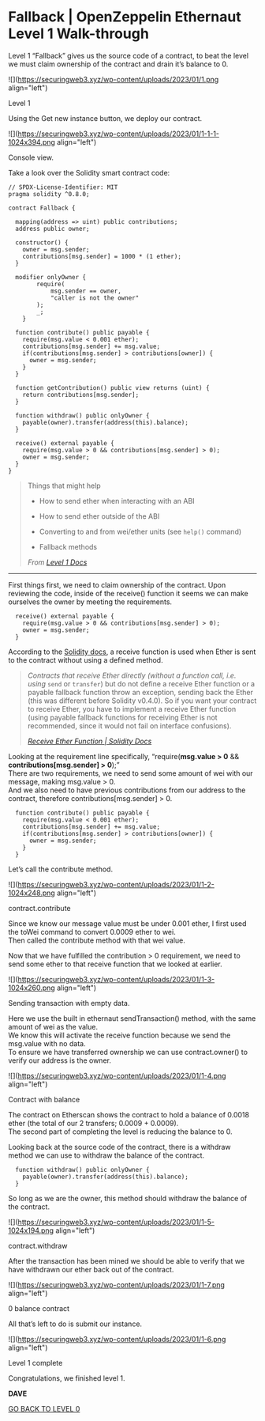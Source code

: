# Fallback | OpenZeppelin Ethernaut Level 1 Walk-through

Level 1 “Fallback” gives us the source code of a contract, to beat the level we must claim ownership of the contract and drain it’s balance to 0.

![](https://securingweb3.xyz/wp-content/uploads/2023/01/1.png align="left")

Level 1

Using the Get new instance button, we deploy our contract.

![](https://securingweb3.xyz/wp-content/uploads/2023/01/1-1-1-1024x394.png align="left")

Console view.

Take a look over the Solidity smart contract code:

```solidity
// SPDX-License-Identifier: MIT
pragma solidity ^0.8.0;

contract Fallback {

  mapping(address => uint) public contributions;
  address public owner;

  constructor() {
    owner = msg.sender;
    contributions[msg.sender] = 1000 * (1 ether);
  }

  modifier onlyOwner {
        require(
            msg.sender == owner,
            "caller is not the owner"
        );
        _;
    }

  function contribute() public payable {
    require(msg.value < 0.001 ether);
    contributions[msg.sender] += msg.value;
    if(contributions[msg.sender] > contributions[owner]) {
      owner = msg.sender;
    }
  }

  function getContribution() public view returns (uint) {
    return contributions[msg.sender];
  }

  function withdraw() public onlyOwner {
    payable(owner).transfer(address(this).balance);
  }

  receive() external payable {
    require(msg.value > 0 && contributions[msg.sender] > 0);
    owner = msg.sender;
  }
}
```

> Things that might help
> 
> * How to send ether when interacting with an ABI
>     
> * How to send ether outside of the ABI
>     
> * Converting to and from wei/ether units (see `help()` command)
>     
> * Fallback methods
>     
> 
> <cite>From </cite> [<cite>Level 1 Docs</cite>](https://ethernaut.openzeppelin.com/level/1)

---

First things first, we need to claim ownership of the contract. Upon reviewing the code, inside of the receive() function it seems we can make ourselves the owner by meeting the requirements.

```solidity
  receive() external payable {
    require(msg.value > 0 && contributions[msg.sender] > 0);
    owner = msg.sender;
  }
```

According to the [Solidity docs](https://docs.soliditylang.org/en/v0.8.12/contracts.html#receive-ether-function), a receive function is used when Ether is sent to the contract without using a defined method.

> *Contracts that receive Ether directly (without a function call, i.e. using* `send` or `transfer`) but do not define a receive Ether function or a payable fallback function throw an exception, sending back the Ether (this was different before Solidity v0.4.0). So if you want your contract to receive Ether, you have to implement a receive Ether function (using payable fallback functions for receiving Ether is not recommended, since it would not fail on interface confusions).
> 
> [<cite>Receive Ether Function | Solidity Docs</cite>](https://docs.soliditylang.org/en/v0.8.12/contracts.html#receive-ether-function)

Looking at the requirement line specifically, “require(**msg.value &gt; 0** && **contributions\[msg.sender\] &gt; 0**);”  
There are two requirements, we need to send some amount of wei with our message, making msg.value &gt; 0.  
And we also need to have previous contributions from our address to the contract, therefore contributions\[msg.sender\] &gt; 0.

```solidity
  function contribute() public payable {
    require(msg.value < 0.001 ether);
    contributions[msg.sender] += msg.value;
    if(contributions[msg.sender] > contributions[owner]) {
      owner = msg.sender;
    }
  }
```

Let’s call the contribute method.

![](https://securingweb3.xyz/wp-content/uploads/2023/01/1-2-1024x248.png align="left")

contract.contribute

Since we know our message value must be under 0.001 ether, I first used the toWei command to convert 0.0009 ether to wei.  
Then called the contribute method with that wei value.

Now that we have fulfilled the contribution &gt; 0 requirement, we need to send some ether to that receive function that we looked at earlier.

![](https://securingweb3.xyz/wp-content/uploads/2023/01/1-3-1024x260.png align="left")

Sending transaction with empty data.

Here we use the built in ethernaut sendTransaction() method, with the same amount of wei as the value.  
We know this will activate the receive function because we send the msg.value with no data.  
To ensure we have transferred ownership we can use contract.owner() to verify our address is the owner.

![](https://securingweb3.xyz/wp-content/uploads/2023/01/1-4.png align="left")

Contract with balance

The contract on Etherscan shows the contract to hold a balance of 0.0018 ether (the total of our 2 transfers; 0.0009 + 0.0009).  
The second part of completing the level is reducing the balance to 0.

Looking back at the source code of the contract, there is a withdraw method we can use to withdraw the balance of the contract.

```solidity
  function withdraw() public onlyOwner {
    payable(owner).transfer(address(this).balance);
  }
```

So long as we are the owner, this method should withdraw the balance of the contract.

![](https://securingweb3.xyz/wp-content/uploads/2023/01/1-5-1024x194.png align="left")

contract.withdraw

After the transaction has been mined we should be able to verify that we have withdrawn our ether back out of the contract.

![](https://securingweb3.xyz/wp-content/uploads/2023/01/1-7.png align="left")

0 balance contract

All that’s left to do is submit our instance.

![](https://securingweb3.xyz/wp-content/uploads/2023/01/1-6.png align="left")

Level 1 complete

Congratulations, we finished level 1.

**DAVE**

[GO BACK TO LEVEL 0](https://securingweb3.xyz/ethernaut-0/)